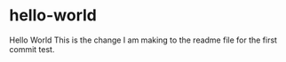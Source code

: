 # hello-world
Hello World
This is the change I am making to the readme file for the first commit test.
